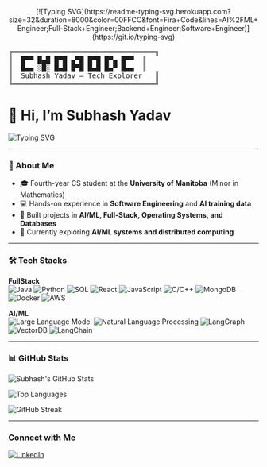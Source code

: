 <p align="center">
[![Typing SVG](https://readme-typing-svg.herokuapp.com?size=32&duration=8000&color=00FFCC&font=Fira+Code&lines=AI%2FML+Engineer;Full-Stack+Engineer;Backend+Engineer;Software+Engineer)](https://git.io/typing-svg)
</p>

<p align="center">
<pre>
╔══════════════════════════════════╗
║  █▀▀ █▄█ █▀█ ▄▀█ █▀█ █▀▄ █▀▀  ║
║  █▄▄ ░█░ █▄█ █▀█ █▄█ █▄▀ █▄▄  ║
║  Subhash Yadav – Tech Explorer   ║
╚══════════════════════════════════╝
</pre>
</p>


# 👋 Hi, I’m Subhash Yadav  

[![Typing SVG](https://readme-typing-svg.herokuapp.com?size=28&duration=5000&color=00FFCC&font=Fira+Code&lines=AI%2FML+Engineer;Full-Stack+Engineer;Backend+Engineer;Software+Engineer)](https://git.io/typing-svg)

---

### 🚀 About Me  
- 🎓 Fourth-year CS student at the **University of Manitoba** (Minor in Mathematics)  
- 💻 Hands-on experience in **Software Engineering** and **AI training data**  
- 🔭 Built projects in **AI/ML, Full-Stack, Operating Systems, and Databases**  
- 🌱 Currently exploring **AI/ML systems and distributed computing**  

---

### 🛠️ Tech Stacks  

**FullStack**  
![Java](https://img.shields.io/badge/Java-007396?logo=java&logoColor=white)
![Python](https://img.shields.io/badge/Python-3776AB?logo=python&logoColor=white)
![SQL](https://img.shields.io/badge/SQL-003B57?logo=postgresql&logoColor=white)
![React](https://img.shields.io/badge/React-20232A?logo=react&logoColor=61DAFB)
![JavaScript](https://img.shields.io/badge/JavaScript-F7DF1E?logo=javascript&logoColor=black)
![C/C++](https://img.shields.io/badge/C%2FC++-00599C?logo=cplusplus&logoColor=white)
![MongoDB](https://img.shields.io/badge/MongoDB-4EA94B?logo=mongodb&logoColor=white)
![Docker](https://img.shields.io/badge/Docker-2496ED?logo=docker&logoColor=white)
![AWS](https://img.shields.io/badge/AWS-232F3E?logo=amazonaws&logoColor=white)

**AI/ML**  
![Large Language Model](https://img.shields.io/badge/LLM-Large_Language_Models-blueviolet)
![Natural Language Processing](https://img.shields.io/badge/NLP-Natural_Language_Processing-orange)
![LangGraph](https://img.shields.io/badge/LangGraph-AI_Workflows-9cf)
![VectorDB](https://img.shields.io/badge/Vector_Database-Semantic_Search-success)
![LangChain](https://img.shields.io/badge/LangChain-AI_Workflows-red)

---

### 📊 GitHub Stats  

![Subhash's GitHub Stats](https://github-readme-stats.vercel.app/api?username=subhashyadavon&show_icons=true&theme=radical)  

![Top Languages](https://github-readme-stats.vercel.app/api/top-langs/?username=subhashyadavon&layout=compact&theme=radical)  

![GitHub Streak](https://github-readme-streak-stats.herokuapp.com/?user=subhashyadavon&theme=radical)  

---

### Connect with Me  

[![LinkedIn](https://img.shields.io/badge/LinkedIn-0077B5?logo=linkedin&logoColor=white)](https://linkedin.com/in/subhashyadavon)  




